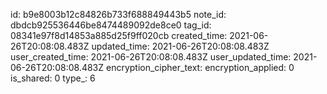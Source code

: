 id: b9e8003b12c84826b733f688849443b5
note_id: dbdcb925536446be8474489092de8ce0
tag_id: 08341e97f8d14853a885d25f9ff020cb
created_time: 2021-06-26T20:08:08.483Z
updated_time: 2021-06-26T20:08:08.483Z
user_created_time: 2021-06-26T20:08:08.483Z
user_updated_time: 2021-06-26T20:08:08.483Z
encryption_cipher_text: 
encryption_applied: 0
is_shared: 0
type_: 6